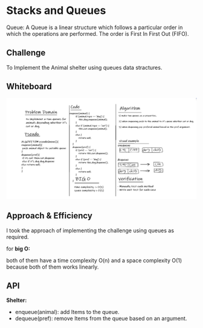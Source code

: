 # Stacks and Queues

Queue: A Queue is a linear structure which follows a particular order in which the operations are performed. The order is First In First Out (FIFO).

## Challenge

To Implement the Animal shelter using queues data stractures.

## Whiteboard

![whiteboard](whiteboard.PNG)

## Approach & Efficiency

I took the approach of implementing the challenge using queues as required.

for **big O:**

both of them have a time complexity O(n) and a space complexity O(1) because both of them works linearly.

## API

**Shelter:**

- enqueue(animal): add Items to the queue.
- dequeue(pref): remove Items from the queue based on an argument.
